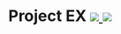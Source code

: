 # Project EX [![](http://cf.way2muchnoise.eu/project-ex.svg) ![](http://cf.way2muchnoise.eu/versions/project-ex.svg)](https://www.curseforge.com/minecraft/mc-mods/project-ex)